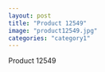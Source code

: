```yaml
---
layout: post
title: "Product 12549"
image: "product12549.jpg"
categories: "category1"
---
```

Product 12549
